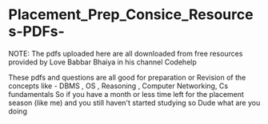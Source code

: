 # Placement_Prep_Consice_Resources-PDFs-

NOTE: The pdfs uploaded here are all downloaded from free resources provided by Love Babbar Bhaiya in his channel 
Codehelp 

These pdfs and questions are all good for preparation or Revision of the concepts like - DBMS , OS , Reasoning , Computer Networking, Cs fundamentals 
So if you have a month or less time left for the placement season (like me) and you still haven't started studying so Dude what are you doing
